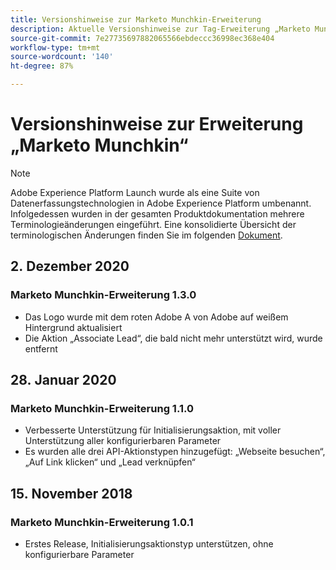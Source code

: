 ```yaml
---
title: Versionshinweise zur Marketo Munchkin-Erweiterung
description: Aktuelle Versionshinweise zur Tag-Erweiterung „Marketo Munchkin“ in Adobe Experience Platform.
source-git-commit: 7e27735697882065566ebdeccc36998ec368e404
workflow-type: tm+mt
source-wordcount: '140'
ht-degree: 87%

---
```


# Versionshinweise zur Erweiterung „Marketo Munchkin“

>[!NOTE]
>
>Adobe Experience Platform Launch wurde als eine Suite von Datenerfassungstechnologien in Adobe Experience Platform umbenannt. Infolgedessen wurden in der gesamten Produktdokumentation mehrere Terminologieänderungen eingeführt. Eine konsolidierte Übersicht der terminologischen Änderungen finden Sie im folgenden [Dokument](../../../term-updates.md).

## 2. Dezember 2020

### Marketo Munchkin-Erweiterung 1.3.0

* Das Logo wurde mit dem roten Adobe A von Adobe auf weißem Hintergrund aktualisiert
* Die Aktion „Associate Lead“, die bald nicht mehr unterstützt wird, wurde entfernt

## 28. Januar 2020

### Marketo Munchkin-Erweiterung 1.1.0

* Verbesserte Unterstützung für Initialisierungsaktion, mit voller Unterstützung aller konfigurierbaren Parameter
* Es wurden alle drei API-Aktionstypen hinzugefügt: „Webseite besuchen“, „Auf Link klicken“ und „Lead verknüpfen“

## 15. November 2018

### Marketo Munchkin-Erweiterung 1.0.1

* Erstes Release, Initialisierungsaktionstyp unterstützen, ohne konfigurierbare Parameter
